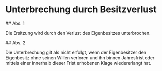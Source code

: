 # Unterbrechung durch Besitzverlust



\#\# Abs. 1

 Die Ersitzung wird durch den Verlust des Eigenbesitzes unterbrochen.

\#\# Abs. 2

 Die Unterbrechung gilt als nicht erfolgt, wenn der Eigenbesitzer den Eigenbesitz ohne seinen Willen verloren und ihn binnen Jahresfrist oder mittels einer innerhalb dieser Frist erhobenen Klage wiedererlangt hat. 

